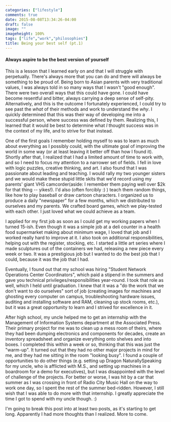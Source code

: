 ```yaml
---
categories: ["lifestyle"]
comments: true
date: 2015-08-08T13:34:26-04:00
draft: false
image: ""
imageheight: 100%
tags: ["life","work","philosophies"]
title: Being your best self (pt.1)
---
```


#### Always aspire to be the best version of yourself

This is a lesson that I learned early on and that I will struggle with perpetually. There's always more that you can do and there will always be something to be proud of.<!--more--> Being born to Asian parents with very traditional values, I was always told in so many ways that I wasn't "good enough". There were two overall ways that this could have gone. I could have become resentful and bitter, always carrying a deep sense of self-pity. Alternatively, and this is the outcome I fortunately experienced, I could try to see past the *what* of their methods and work to understand the *why*. I quickly determined that this was their way of developing me into a successful person, where success was defined by them. Realizing this, I learned that it would be best to determine what *I* thought success was in the context of my life, and to strive for that instead.

One of the first goals I remember holding myself to was to learn as much about everything as I possibly could, with the ultimate goal of improving the world in some way (or at least leaving it better off than how I found it). Shortly after that, I realized that I had a limited amount of time to work with, and so I need to focus my attention to a narrower set of fields. I fell in love with logic puzzles, creative thinking, and art. I also found that I was passionate about leading and teaching. I would rally my two younger sisters and we would make these stupid little skits that we'd record using my parents' giant VHS camcorder(aside: I remember them paying well over $2k for that thing -- yikes!). I'd also (often forcibly :) ) teach them random things, like how to play baseball or draw cartoon characters. I organized us to produce a daily "newspaper" for a few months, which we distributed to ourselves and my parents. We crafted board games, which we play-tested with each other. I just loved what we could achieve as a team.

I applied for my first job as soon as I could get my working papers when I turned 15-ish. Even though it was a simple job at a deli counter in a health food supermarket making about minimum wage, I loved that job and I worked really hard to improve at it. I also took on additional responsibilities, helping out with the register, stocking, etc. I started a little art series where I made sculptures out of the containers we had, releasing a new piece every week or two. It was a prestigious job but I wanted to do the best job that I could, because it was the job that I had.

Eventually, I found out that my school was hiring "Student Network Operations Center Coordinators", which paid a stipend in the summers and gave you technical privileges/responsibilities year-round. I took that role as well, which I held until graduation. I knew that it was a "do the work that we don't want to do ourselves" sort of job (creating images for machines and ghosting every computer on campus, troubleshooting hardware issues, auditing and installing software and RAM, cleaning up stock rooms, etc.), but it was a great opportunity to learn and I strived for excellence in it.

After high school, my uncle helped me to get an internship with the Management of Information Systems department at the Associated Press. Their primary project for me was to clean up a mess room of theirs, where they had been dumping electronics and components for decades, create an inventory spreadsheet and organize everything onto shelves and into boxes. I completed this within a week or so, thinking that this was just the "warm-up". It turned out that they had no other major projects in mind for me, and they had me sitting in the room "looking busy". I found a couple of opportunities to do other things (e.g. setting up Dragon NaturallySpeaking for my uncle, who is afflicted with M.S., and setting up machines in a boardroom for a demo for executives), but I was disappointed with the level of challenge of the projects. For better or worse, I was hit by a car that summer as I was crossing in front of Radio City Music Hall on the way to work one day, so I spent the rest of the summer bed-ridden. However, I still wish that I was able to do more with that internship. I greatly appreciate the time I got to spend with my uncle though. :)

I'm going to break this post into at least two posts, as it's starting to get long. Apparently I had more thoughts than I realized. More to come.
